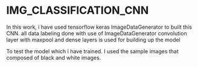 # IMG_CLASSIFICATION_CNN

In this work, i have used tensorflow keras ImageDataGenerator to built this CNN.
all data labeling done with use of ImageDataGenerator
convolution layer with maxpool and dense layers is used for building up the model

To test the model which i have trained.
I used the sample images that composed of black and white images.
